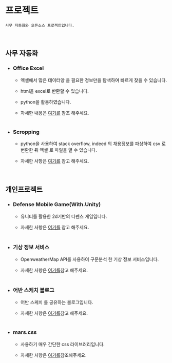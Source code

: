 # 프로젝트

<code>사무 자동화와 오픈소스 프로젝트입니다.</code>  
<br><br>



## 사무 자동화

* ### Office Excel

   - 엑셀에서 많은 데이터양 을 필요한 정보만을 탐색하여 빠르게 찾을 수 있습니다.
   
   - html을 excel로 반환할 수 있습니다.

   - python을 활용하였습니다.

   - 자세한 내용은 <a href="https://office-excel-portfolio.herokuapp.com/">여기를</a> 참조 해주세요.<br><br>

* ### Scropping

  - python을 사용하여 stack overflow, indeed 의 채용정보를 파싱하여 csv 로 변환한 뒤 엑셀 로 파일을 열 수 있습니다.
  
  - 자세한 사항은 <a href="https://github.com/GayaChoi/python_2019">여기를</a> 참고 해주세요.<br><br><br>


## 개인프로젝트

 * ### Defense Mobile Game(With.Unity)
 
   - 유니티를 활용한 2d기반의 디펜스 게임입니다.
   
   - 자세한 사항은 <a href="https://github.com/GayaChoi/Defense-Game-Mobile">여기를</a> 참고 해주세요.<br><br>
   
 * ### 기상 정보 서비스
   
   - OpenweatherMap API를 사용하여 구문분석 한 기상 정보 서비스입니다.
   
   - 자세한 사항은 <a href="https://poseidon-weather-app.herokuapp.com/">여기를</a>참고 해주세요.<br><br>
   
 * ### 어반 스케치 블로그
 
   - 어반 스케치 를 공유하는 블로그입니다.
   
   - 자세한 사항은 <a href="https://urban-sketch.herokuapp.com/">여기를</a>참고 해주세요.<br><br>
   
 * ### mars.css
 
   - 사용하기 매우 간단한 css 라이브러리입니다.
   
   - 자세한 사항은 <a href="https://github.com/GayaChoi/mars">여기를</a>참조해주세요.<br><br>
   
   
   
 
